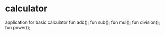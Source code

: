 # calculator
application for basic calculator
fun add();
fun sub();
fun mul();
fun division();
fun power();

